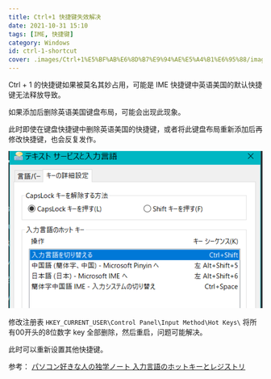 ```yaml
---
title: Ctrl+1 快捷键失效解决
date: 2021-10-31 15:10
tags: [IME, 快捷键]
category: Windows
id: ctrl-1-shortcut
cover: .images/Ctrl+1%E5%BF%AB%E6%8D%B7%E9%94%AE%E5%A4%B1%E6%95%88/image-20211031150600311.png
---
```


Ctrl + 1 的快捷键如果被莫名其妙占用，可能是 IME 快捷键中英语美国的默认快捷键无法释放导致。

如果添加后删除英语美国键盘布局，可能会出现此现象。

此时即使在键盘快捷键中删除英语美国的快捷键，或者将此键盘布局重新添加后再修改快捷键，也会反复发作。

![image-20211031150600311](.images/Ctrl+1%E5%BF%AB%E6%8D%B7%E9%94%AE%E5%A4%B1%E6%95%88/image-20211031150600311.png)

修改注册表 `HKEY_CURRENT_USER\Control Panel\Input Method\Hot Keys\` 将所有00开头的8位数字 key 全部删除，然后重启，问题可能解决。

此时可以重新设置其他快捷键。

参考： [パソコン好きな人の独学ノート 入力言語のホットキーとレジストリ](http://7v.blog107.fc2.com/blog-entry-51.html)
